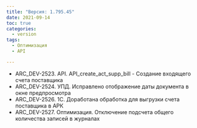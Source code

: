```yaml
---
title: "Версия: 1.795.45"
date: 2021-09-14
toc: true
categories:
  - version
tags:
  - Оптимизация
  - API

---
```


-   ARC_DEV-2523. API. API_create_act_supp_bill - Создание входящего счета поставщика
-   ARC_DEV-2524. УПД. Исправлено отображение даты документа в окне предпросмотра
-   ARC_DEV-2526. 1С. Доработана обработка для выгрузки счета поставщика в АРК
-   ARC_DEV-2527. Оптимизация. Отключение подсчета общего количества записей в журналах
